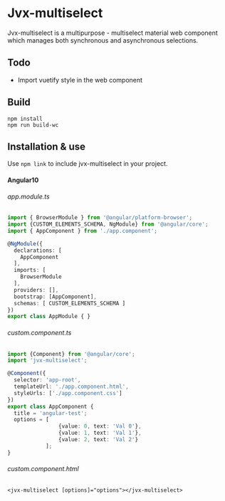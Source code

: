 # Jvx-multiselect

Jvx-multiselect is a multipurpose - multiselect material web component which manages both synchronous and asynchronous selections.
## Todo
* Import vuetify style in the web component

## Build

```npm
npm install
npm run build-wc
```

## Installation & use
Use `npm link` to include jvx-multiselect in your project.
#### Angular10

###### *app.module.ts*
```ts
import { BrowserModule } from '@angular/platform-browser';
import {CUSTOM_ELEMENTS_SCHEMA, NgModule} from '@angular/core';
import { AppComponent } from './app.component';

@NgModule({
  declarations: [
    AppComponent
  ],
  imports: [
    BrowserModule
  ],
  providers: [],
  bootstrap: [AppComponent],
  schemas: [ CUSTOM_ELEMENTS_SCHEMA ]
})
export class AppModule { }
```
###### *custom.component.ts*
```ts
import {Component} from '@angular/core';
import 'jvx-multiselect';

@Component({
  selector: 'app-root',
  templateUrl: './app.component.html',
  styleUrls: ['./app.component.css']
})
export class AppComponent {
  title = 'angular-test';
  options = [
                {value: 0, text: 'Val 0'}, 
                {value: 1, text: 'Val 1'}, 
                {value: 2, text: 'Val 2'}
            ];
}
```

###### *custom.component.html*
```angular2html
<jvx-multiselect [options]="options"></jvx-multiselect>
```


